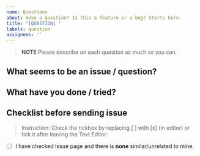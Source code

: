 ```yaml
---
name: Questions
about: Have a question? Is this a feature or a bug? Starts here.
title: "[QUESTION] "
labels: question
assignees: ''
---
```


> **NOTE**
> Please describe on each question as much as you can.

## What seems to be an issue / question?
<!-- Please describe what seems to be an issue / question? -->
<!-- We appreciates describing your issue with pictures and screen recording. If you have any, please attatch it here (by drag and dropping) -->


## What have you done / tried?
<!-- Please describe on what you have been testing. -->
<!-- We appreciates describing your issue with pictures and screen recording. If you have any, please attatch it here (by drag and dropping) -->


## Checklist before sending issue
<!-- Here's everything you should try before sending this issue. Make sure that you have completed it accordingly. -->

> Instruction: Check the tickbox by replacing [ ] with [x] (in editor) or tick it after leaving the Text Editor:

- [ ] I have checked Issue page and there is **none** similar/unrelated to mine.
